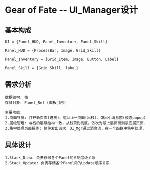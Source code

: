 # Gear of Fate -- UI_Manager设计

## 基本构成

    UI = {Panel_HUD, Panel_Inventory, Panel_Skill}

    Panel_HUD = {ProcessBar, Image, Grid_Skill}

    Panel_Inventory = {Grid_Item, Image, Button, Label}

    Panel_Skill = {Grid_Skill, label}

## 需求分析

    数据结构: 栈
    存储对象: Panel_Ref (面板引用)
    
    主要功能:
    1.页面导航: 打开新页面(进栈)、返回上一页面(出栈)、弹出小消息窗(模态popup)
    2.层级管理: 与栈的层级结构一致，从栈顶到栈底，依次为最上层页面到最底层页面.
    3.集中处理页面操作: 控件发出请求，UI_Mgr通过消息流，在一个函数中集中处理.

## 具体设计

    1.Stack_Draw: 负责存储各个Panel的绘制层级关系
    2.Stack_Update: 负责存储各个Panel间的Update顺序关系

